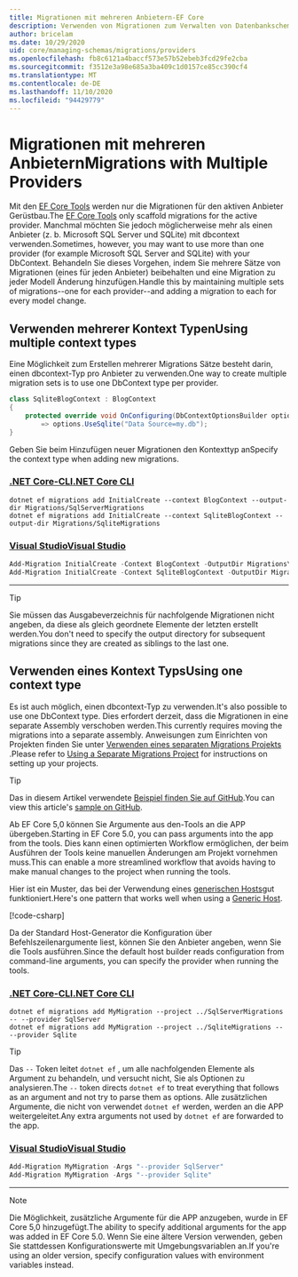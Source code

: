 ```yaml
---
title: Migrationen mit mehreren Anbietern-EF Core
description: Verwenden von Migrationen zum Verwalten von Datenbankschemas beim Festlegen mehrerer Datenbankanbieter mit Entity Framework Core
author: bricelam
ms.date: 10/29/2020
uid: core/managing-schemas/migrations/providers
ms.openlocfilehash: fb8c6121a4baccf573e57b52ebeb3fcd29fe2cba
ms.sourcegitcommit: f3512e3a98e685a3ba409c1d0157ce85cc390cf4
ms.translationtype: MT
ms.contentlocale: de-DE
ms.lasthandoff: 11/10/2020
ms.locfileid: "94429779"
---
```

# <a name="migrations-with-multiple-providers"></a><span data-ttu-id="97993-103">Migrationen mit mehreren Anbietern</span><span class="sxs-lookup"><span data-stu-id="97993-103">Migrations with Multiple Providers</span></span>

<span data-ttu-id="97993-104">Mit den [EF Core Tools](xref:core/cli/index) werden nur die Migrationen für den aktiven Anbieter Gerüstbau.</span><span class="sxs-lookup"><span data-stu-id="97993-104">The [EF Core Tools](xref:core/cli/index) only scaffold migrations for the active provider.</span></span> <span data-ttu-id="97993-105">Manchmal möchten Sie jedoch möglicherweise mehr als einen Anbieter (z. b. Microsoft SQL Server und SQLite) mit dbcontext verwenden.</span><span class="sxs-lookup"><span data-stu-id="97993-105">Sometimes, however, you may want to use more than one provider (for example Microsoft SQL Server and SQLite) with your DbContext.</span></span> <span data-ttu-id="97993-106">Behandeln Sie dieses Vorgehen, indem Sie mehrere Sätze von Migrationen (eines für jeden Anbieter) beibehalten und eine Migration zu jeder Modell Änderung hinzufügen.</span><span class="sxs-lookup"><span data-stu-id="97993-106">Handle this by maintaining multiple sets of migrations--one for each provider--and adding a migration to each for every model change.</span></span>

## <a name="using-multiple-context-types"></a><span data-ttu-id="97993-107">Verwenden mehrerer Kontext Typen</span><span class="sxs-lookup"><span data-stu-id="97993-107">Using multiple context types</span></span>

<span data-ttu-id="97993-108">Eine Möglichkeit zum Erstellen mehrerer Migrations Sätze besteht darin, einen dbcontext-Typ pro Anbieter zu verwenden.</span><span class="sxs-lookup"><span data-stu-id="97993-108">One way to create multiple migration sets is to use one DbContext type per provider.</span></span>

```csharp
class SqliteBlogContext : BlogContext
{
    protected override void OnConfiguring(DbContextOptionsBuilder options)
        => options.UseSqlite("Data Source=my.db");
}
```

<span data-ttu-id="97993-109">Geben Sie beim Hinzufügen neuer Migrationen den Kontexttyp an</span><span class="sxs-lookup"><span data-stu-id="97993-109">Specify the context type when adding new migrations.</span></span>

### <a name="net-core-cli"></a>[<span data-ttu-id="97993-110">.NET Core-CLI</span><span class="sxs-lookup"><span data-stu-id="97993-110">.NET Core CLI</span></span>](#tab/dotnet-core-cli)

```dotnetcli
dotnet ef migrations add InitialCreate --context BlogContext --output-dir Migrations/SqlServerMigrations
dotnet ef migrations add InitialCreate --context SqliteBlogContext --output-dir Migrations/SqliteMigrations
```

### <a name="visual-studio"></a>[<span data-ttu-id="97993-111">Visual Studio</span><span class="sxs-lookup"><span data-stu-id="97993-111">Visual Studio</span></span>](#tab/vs)

```powershell
Add-Migration InitialCreate -Context BlogContext -OutputDir Migrations\SqlServerMigrations
Add-Migration InitialCreate -Context SqliteBlogContext -OutputDir Migrations\SqliteMigrations
```

***

> [!TIP]
> <span data-ttu-id="97993-112">Sie müssen das Ausgabeverzeichnis für nachfolgende Migrationen nicht angeben, da diese als gleich geordnete Elemente der letzten erstellt werden.</span><span class="sxs-lookup"><span data-stu-id="97993-112">You don't need to specify the output directory for subsequent migrations since they are created as siblings to the last one.</span></span>

## <a name="using-one-context-type"></a><span data-ttu-id="97993-113">Verwenden eines Kontext Typs</span><span class="sxs-lookup"><span data-stu-id="97993-113">Using one context type</span></span>

<span data-ttu-id="97993-114">Es ist auch möglich, einen dbcontext-Typ zu verwenden.</span><span class="sxs-lookup"><span data-stu-id="97993-114">It's also possible to use one DbContext type.</span></span> <span data-ttu-id="97993-115">Dies erfordert derzeit, dass die Migrationen in eine separate Assembly verschoben werden.</span><span class="sxs-lookup"><span data-stu-id="97993-115">This currently requires moving the migrations into a separate assembly.</span></span> <span data-ttu-id="97993-116">Anweisungen zum Einrichten von Projekten finden Sie unter [Verwenden eines separaten Migrations Projekts](xref:core/managing-schemas/migrations/projects) .</span><span class="sxs-lookup"><span data-stu-id="97993-116">Please refer to [Using a Separate Migrations Project](xref:core/managing-schemas/migrations/projects) for instructions on setting up your projects.</span></span>

> [!TIP]
> <span data-ttu-id="97993-117">Das in diesem Artikel verwendete [Beispiel finden Sie auf GitHub](https://github.com/dotnet/EntityFramework.Docs/tree/master/samples/core/Schemas/TwoProjectMigrations).</span><span class="sxs-lookup"><span data-stu-id="97993-117">You can view this article's [sample on GitHub](https://github.com/dotnet/EntityFramework.Docs/tree/master/samples/core/Schemas/TwoProjectMigrations).</span></span>

<span data-ttu-id="97993-118">Ab EF Core 5,0 können Sie Argumente aus den-Tools an die APP übergeben.</span><span class="sxs-lookup"><span data-stu-id="97993-118">Starting in EF Core 5.0, you can pass arguments into the app from the tools.</span></span> <span data-ttu-id="97993-119">Dies kann einen optimierten Workflow ermöglichen, der beim Ausführen der Tools keine manuellen Änderungen am Projekt vornehmen muss.</span><span class="sxs-lookup"><span data-stu-id="97993-119">This can enable a more streamlined workflow that avoids having to make manual changes to the project when running the tools.</span></span>

<span data-ttu-id="97993-120">Hier ist ein Muster, das bei der Verwendung eines [generischen Hosts](/dotnet/core/extensions/generic-host)gut funktioniert.</span><span class="sxs-lookup"><span data-stu-id="97993-120">Here's one pattern that works well when using a [Generic Host](/dotnet/core/extensions/generic-host).</span></span>

[!code-csharp[](../../../../samples/core/Schemas/TwoProjectMigrations/WorkerService1/Program.cs#snippet_CreateHostBuilder)]

<span data-ttu-id="97993-121">Da der Standard Host-Generator die Konfiguration über Befehlszeilenargumente liest, können Sie den Anbieter angeben, wenn Sie die Tools ausführen.</span><span class="sxs-lookup"><span data-stu-id="97993-121">Since the default host builder reads configuration from command-line arguments, you can specify the provider when running the tools.</span></span>

### <a name="net-core-cli"></a>[<span data-ttu-id="97993-122">.NET Core-CLI</span><span class="sxs-lookup"><span data-stu-id="97993-122">.NET Core CLI</span></span>](#tab/dotnet-core-cli)

```dotnetcli
dotnet ef migrations add MyMigration --project ../SqlServerMigrations -- --provider SqlServer
dotnet ef migrations add MyMigration --project ../SqliteMigrations -- --provider Sqlite
```

> [!TIP]
> <span data-ttu-id="97993-123">Das `--` Token leitet `dotnet ef` , um alle nachfolgenden Elemente als Argument zu behandeln, und versucht nicht, Sie als Optionen zu analysieren.</span><span class="sxs-lookup"><span data-stu-id="97993-123">The `--` token directs `dotnet ef` to treat everything that follows as an argument and not try to parse them as options.</span></span> <span data-ttu-id="97993-124">Alle zusätzlichen Argumente, die nicht von verwendet `dotnet ef` werden, werden an die APP weitergeleitet.</span><span class="sxs-lookup"><span data-stu-id="97993-124">Any extra arguments not used by `dotnet ef` are forwarded to the app.</span></span>

### <a name="visual-studio"></a>[<span data-ttu-id="97993-125">Visual Studio</span><span class="sxs-lookup"><span data-stu-id="97993-125">Visual Studio</span></span>](#tab/vs)

```powershell
Add-Migration MyMigration -Args "--provider SqlServer"
Add-Migration MyMigration -Args "--provider Sqlite"
```

***

> [!NOTE]
> <span data-ttu-id="97993-126">Die Möglichkeit, zusätzliche Argumente für die APP anzugeben, wurde in EF Core 5,0 hinzugefügt.</span><span class="sxs-lookup"><span data-stu-id="97993-126">The ability to specify additional arguments for the app was added in EF Core 5.0.</span></span> <span data-ttu-id="97993-127">Wenn Sie eine ältere Version verwenden, geben Sie stattdessen Konfigurationswerte mit Umgebungsvariablen an.</span><span class="sxs-lookup"><span data-stu-id="97993-127">If you're using an older version, specify configuration values with environment variables instead.</span></span>
